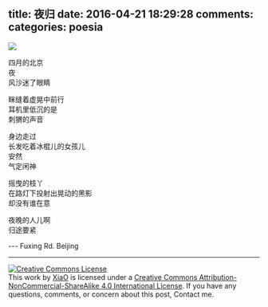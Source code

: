 title: 夜归
date: 2016-04-21 18:29:28
comments:
categories: poesia
---
![](http://7xt2fe.com1.z0.glb.clouddn.com/20160421-02.jpg)

四月的北京  
夜  
风沙迷了眼睛

眯缝着虚晃中前行  
耳机里低沉的是  
刺猬的声音

<!--more-->
身边走过  
长发吃着冰棍儿的女孩儿  
安然  
气定闲神

摇曳的枝丫  
在路灯下投射出晃动的黑影  
却没有谁在意

夜晚的人儿啊  
归途要紧

--- Fuxing Rd. Beijing

---
<a rel="license" href="http://creativecommons.org/licenses/by-nc-sa/4.0/"><img alt="Creative Commons License" style="border-width:0; border-radius: 0px !important; display: block; margin-left: auto; margin-right: auto" src="/img/by-nc-sa.svg" /></a>This work by <a xmlns:cc="http://creativecommons.org/ns#" href="mailto:navyshaw@yaoo.com" property="cc:attributionName" rel="cc:attributionURL">XiaO</a> is licensed under a <a rel="license" href="http://creativecommons.org/licenses/by-nc-sa/4.0/">Creative Commons Attribution-NonCommercial-ShareAlike 4.0 International License</a>. If you have any questions, comments, or concern about this post, Contact me.
